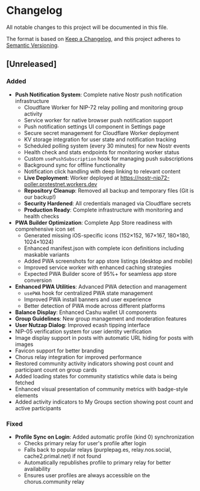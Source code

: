 # Changelog

All notable changes to this project will be documented in this file.

The format is based on [Keep a Changelog](https://keepachangelog.com/en/1.0.0/),
and this project adheres to [Semantic Versioning](https://semver.org/spec/v2.0.0.html).

## [Unreleased]

### Added
- **Push Notification System**: Complete native Nostr push notification infrastructure
  - Cloudflare Worker for NIP-72 relay polling and monitoring group activity
  - Service worker for native browser push notification support
  - Push notification settings UI component in Settings page
  - Secure secret management for Cloudflare Worker deployment
  - KV storage integration for user state and notification tracking
  - Scheduled polling system (every 30 minutes) for new Nostr events
  - Health check and stats endpoints for monitoring worker status
  - Custom `usePushSubscription` hook for managing push subscriptions
  - Background sync for offline functionality
  - Notification click handling with deep linking to relevant content
  - **Live Deployment**: Worker deployed at https://nostr-nip72-poller.protestnet.workers.dev
  - **Repository Cleanup**: Removed all backup and temporary files (Git is our backup!)
  - **Security Hardened**: All credentials managed via Cloudflare secrets
  - **Production Ready**: Complete infrastructure with monitoring and health checks
- **PWA Builder Optimization**: Complete App Store readiness with comprehensive icon set
  - Generated missing iOS-specific icons (152×152, 167×167, 180×180, 1024×1024)
  - Enhanced manifest.json with complete icon definitions including maskable variants
  - Added PWA screenshots for app store listings (desktop and mobile)
  - Improved service worker with enhanced caching strategies
  - Expected PWA Builder score of 95%+ for seamless app store conversion
- **Enhanced PWA Utilities**: Advanced PWA detection and management
  - `usePWA` hook for centralized PWA state management
  - Improved PWA install banners and user experience
  - Better detection of PWA mode across different platforms
- **Balance Display**: Enhanced Cashu wallet UI components
- **Group Guidelines**: New group management and moderation features
- **User Nutzap Dialog**: Improved ecash tipping interface
- NIP-05 verification system for user identity verification
- Image display support in posts with automatic URL hiding for posts with images
- Favicon support for better branding
- Chorus relay integration for improved performance
- Restored community activity indicators showing post count and participant count on group cards
- Added loading states for community statistics while data is being fetched
- Enhanced visual presentation of community metrics with badge-style elements
- Added activity indicators to My Groups section showing post count and active participants

### Fixed
- **Profile Sync on Login**: Added automatic profile (kind 0) synchronization
  - Checks primary relay for user's profile after login
  - Falls back to popular relays (purplepag.es, relay.nos.social, cache2.primal.net) if not found
  - Automatically republishes profile to primary relay for better availability
  - Ensures user profiles are always accessible on the chorus.community relay
